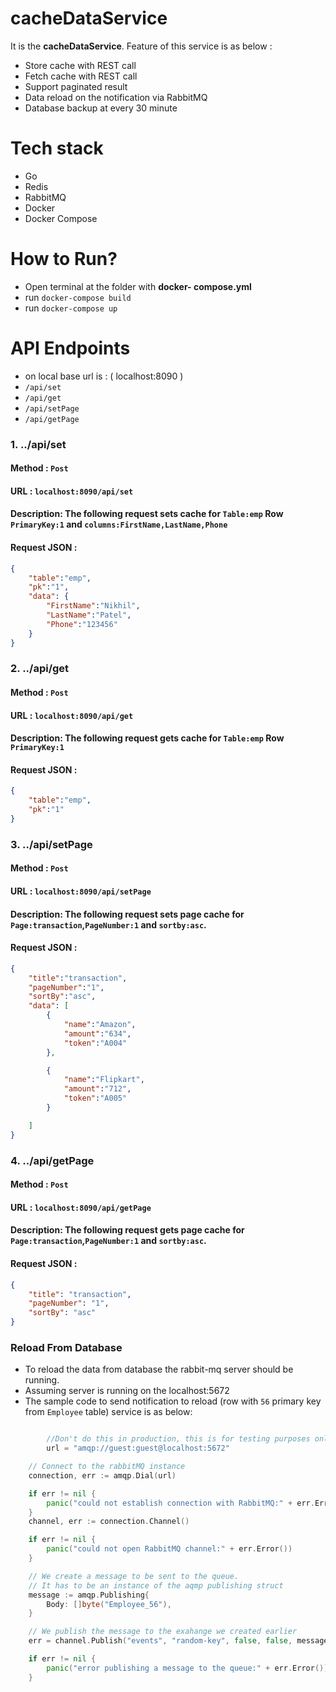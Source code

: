 # cacheDataService

It is the **cacheDataService**. Feature of this service is as below : 
 - Store cache with REST call
 - Fetch cache with REST call
 - Support paginated result
 - Data reload on the notification via RabbitMQ
 - Database backup at every 30 minute

# Tech stack
- Go
- Redis 
- RabbitMQ
- Docker
- Docker Compose

# How to Run?
- Open terminal at the folder with **docker- compose.yml**
- run `docker-compose build`
- run `docker-compose up`

# API Endpoints 
 - on local base url is : ( localhost:8090 )
 - `/api/set`
 - `/api/get`
 - `/api/setPage`
 - `/api/getPage`

### 1. ../api/set

#### Method : `Post`
#### URL : `localhost:8090/api/set`
#### Description: The following request sets cache for `Table:emp` Row `PrimaryKey:1` and `columns:FirstName,LastName,Phone`
#### Request JSON :
```json
{
    "table":"emp",
    "pk":"1",
    "data": {
        "FirstName":"Nikhil",
        "LastName":"Patel",
        "Phone":"123456"
    }
}
```

### 2. ../api/get

#### Method : `Post`
#### URL : `localhost:8090/api/get`
#### Description: The following request gets cache for `Table:emp` Row `PrimaryKey:1`
#### Request JSON :
```json
{
    "table":"emp",
    "pk":"1"
}
```

### 3. ../api/setPage

#### Method : `Post` 
#### URL : `localhost:8090/api/setPage`
#### Description: The following request sets page cache for `Page:transaction`,`PageNumber:1` and `sortby:asc`.
#### Request JSON :
```json
{
    "title":"transaction",
    "pageNumber":"1",
    "sortBy":"asc",
    "data": [
        {
            "name":"Amazon",
            "amount":"634",
            "token":"A004"
        },

        {
            "name":"Flipkart",
            "amount":"712",
            "token":"A005"
        }

    ]
}
```

### 4. ../api/getPage

#### Method : `Post` 
#### URL : `localhost:8090/api/getPage`
#### Description: The following request gets page cache for `Page:transaction`,`PageNumber:1` and `sortby:asc`.
#### Request JSON :
```json
{
    "title": "transaction",
    "pageNumber": "1",
    "sortBy": "asc"
}
```

### Reload From Database
- To reload the data from database the rabbit-mq server should be running.
- Assuming server is running on the localhost:5672 
- The sample code to send notification to reload (row with `56` primary key from `Employee` table) 
   service is as below:

```Go

		//Don't do this in production, this is for testing purposes only.
		url = "amqp://guest:guest@localhost:5672"

	// Connect to the rabbitMQ instance
	connection, err := amqp.Dial(url)

	if err != nil {
		panic("could not establish connection with RabbitMQ:" + err.Error())
	}
	channel, err := connection.Channel()

	if err != nil {
		panic("could not open RabbitMQ channel:" + err.Error())
	}

	// We create a message to be sent to the queue.
	// It has to be an instance of the aqmp publishing struct
	message := amqp.Publishing{
		Body: []byte("Employee_56"),
	}

	// We publish the message to the exahange we created earlier
	err = channel.Publish("events", "random-key", false, false, message)

	if err != nil {
		panic("error publishing a message to the queue:" + err.Error())
	}
```


